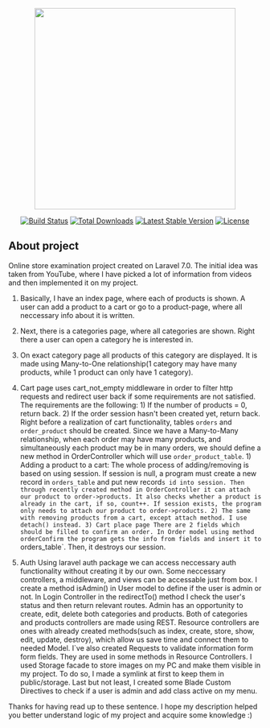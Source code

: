 <p align="center"><img src="https://res.cloudinary.com/dtfbvvkyp/image/upload/v1566331377/laravel-logolockup-cmyk-red.svg" width="400"></p>

<p align="center">
<a href="https://travis-ci.org/laravel/framework"><img src="https://travis-ci.org/laravel/framework.svg" alt="Build Status"></a>
<a href="https://packagist.org/packages/laravel/framework"><img src="https://poser.pugx.org/laravel/framework/d/total.svg" alt="Total Downloads"></a>
<a href="https://packagist.org/packages/laravel/framework"><img src="https://poser.pugx.org/laravel/framework/v/stable.svg" alt="Latest Stable Version"></a>
<a href="https://packagist.org/packages/laravel/framework"><img src="https://poser.pugx.org/laravel/framework/license.svg" alt="License"></a>
</p>

## About project

Online store examination project created on Laravel 7.0.
The initial idea was taken from YouTube, where I have picked a lot of information from videos and then implemented it on my project.

1. Basically, I have an index page, where each of products is shown.
   A user can add a product to a cart or go to a product-page, where all neccessary info about it is written.
2. Next, there is a categories page, where all categories are shown.
   Right there a user can open a category he is interested in.
3. On exact category page all products of this category are displayed.
   It is made using Many-to-One relationship(1 category may have many products, while 1 product can only have 1 category).
4. Cart page uses cart_not_empty middleware in order to filter http requests and redirect user back if some requirements are not satisfied.
   The requirements are the following: 1) If the number of products = 0, return back. 2) If the order session hasn't been created yet, return back. Right before a realization of cart functionality, tables `orders` and `order_product` should be created. Since we have a Many-to-Many relationship, when each order may have many products, and simultaneously each product may be in many orders, we should define a new method in OrderController which will use `order_product_table`. 1) Adding a product to a cart: The whole process of adding/removing is based on using session. If session is null, a program must create a new record in `orders_table` and put new record`s id into session.
   Then through recently created method in OrderController it can attach our product to order->products.
   It also checks whether a product is already in the cart, if so, count++.
   If session exists, the program only needs to attach our product to order->products. 2) The same with removing products from a cart, except attach method. I use detach() instead. 3) Cart place page
   There are 2 fields which should be filled to confirm an order. In Order model using method orderConfirm the program gets the info from fields and insert it to `orders_table`.
   Then, it destroys our session.

5. Auth
   Using laravel auth package we can access neccessary auth functionality without creating it by our own. Some neccessary controllers, a middleware, and views can be accessable just from box.
   I create a method isAdmin() in User model to define if the user is admin or not.
   In Login Controller in the redirectTo() method I check the user's status and then return relevant routes. Admin has an opportunity to create, edit, delete both categories and products. Both of categories and products controllers are made using REST. Resource controllers are ones with already created methods(such as index, create, store, show, edit, update, destroy), which allow us save time and connect them to needed Model. I`ve also created Requests to validate information form form fields. They are used in some methods in Resource Controllers.
   I used Storage facade to store images on my PC and make them visible in my project. To do so, I made a symlink at first to keep them in public/storage.
   Last but not least, I created some Blade Custom Directives to check if a user is admin and add class active on my menu.

Thanks for having read up to these sentence. I hope my description helped you better understand logic of my project and acquire some knowledge :)
